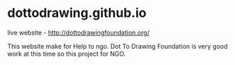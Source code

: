 # dottodrawing.github.io

live website - http://dottodrawingfoundation.org/

This website make for Help to ngo. Dot To Drawing Foundation is very good work at this time so this project for NGO.

